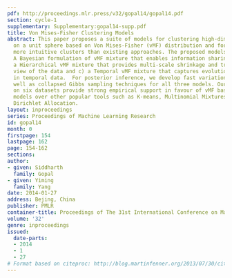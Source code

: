 ```yaml
---
pdf: http://proceedings.mlr.press/v32/gopal14/gopal14.pdf
section: cycle-1
supplementary: Supplementary:gopal14-supp.pdf
title: Von Mises-Fisher Clustering Models
abstract: This paper proposes a suite of models for clustering high-dimensional data
  on a unit sphere based on Von Mises-Fisher (vMF) distribution and for discovering
  more intuitive clusters than existing approaches. The proposed models include  a)
  A Bayesian formulation of vMF mixture that enables information sharing among clusters,  b)
  a Hierarchical vMF mixture that provides multi-scale shrinkage and tree structured
  view of the data and c) a Temporal vMF mixture that captures evolution of clusters
  in temporal data.  For posterior inference, we develop fast variational methods  as
  well as collapsed Gibbs sampling techniques for all three models. Our experiments
  on six datasets provide strong empirical support in favour of vMF based clustering
  models over other popular tools such as K-means, Multinomial Mixtures and Latent
  Dirichlet Allocation.
layout: inproceedings
series: Proceedings of Machine Learning Research
id: gopal14
month: 0
firstpage: 154
lastpage: 162
page: 154-162
sections: 
author:
- given: Siddharth
  family: Gopal
- given: Yiming
  family: Yang
date: 2014-01-27
address: Bejing, China
publisher: PMLR
container-title: Proceedings of The 31st International Conference on Machine Learning
volume: '32'
genre: inproceedings
issued:
  date-parts:
  - 2014
  - 1
  - 27
# Format based on citeproc: http://blog.martinfenner.org/2013/07/30/citeproc-yaml-for-bibliographies/
---
```

